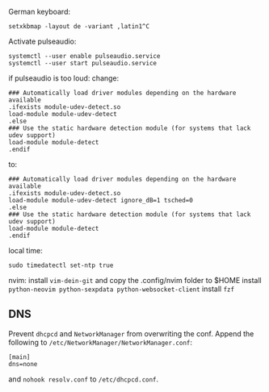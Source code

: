 German keyboard:
```
setxkbmap -layout de -variant ,latin1^C
```

Activate pulseaudio:
```
systemctl --user enable pulseaudio.service
systemctl --user start pulseaudio.service
```

if pulseaudio is too loud:
change:
```
### Automatically load driver modules depending on the hardware available
.ifexists module-udev-detect.so
load-module module-udev-detect
.else
### Use the static hardware detection module (for systems that lack udev support)
load-module module-detect
.endif
```
to:
```
### Automatically load driver modules depending on the hardware available
.ifexists module-udev-detect.so
load-module module-udev-detect ignore_dB=1 tsched=0
.else
### Use the static hardware detection module (for systems that lack udev support)
load-module module-detect
.endif
```

local time:
```
sudo timedatectl set-ntp true
```

nvim:
install `vim-dein-git` and copy the .config/nvim folder to $HOME
install `python-neovim python-sexpdata python-websocket-client`
install `fzf`

## DNS
Prevent `dhcpcd` and `NetworkManager` from overwriting the conf.
Append the following to `/etc/NetworkManager/NetworkManager.conf`:

```
[main]
dns=none
```

and `nohook resolv.conf` to `/etc/dhcpcd.conf`.
